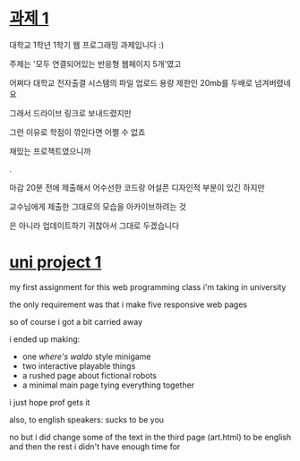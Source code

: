 # [과제 1](https://quewon.github.io/uni-project1/index.html)
대학교 1학년 1학기 웹 프로그래밍 과제입니다 :)

주제는 '모두 연결되어있는 반응형 웹페이지 5개'였고

어쩌다 대학교 전자출결 시스템의 파일 업로드 용량 제한인 20mb를 두배로 넘겨버렸네요

그래서 드라이브 링크로 보내드렸지만

그런 이유로 학점이 깎인다면 어쩔 수 없죠

재밌는 프로젝트였으니까

.

마감 20분 전에 제출해서 어수선한 코드랑 어설픈 디자인적 부분이 있긴 하지만

교수님에게 제출한 그대로의 모습을 아카이브하려는 것

은 아니라 업데이트하기 귀찮아서 그대로 두겠습니다

# [uni project 1](https://quewon.github.io/uni-project1/index.html)
my first assignment for this web programming class i'm taking in university

the only requirement was that i make five responsive web pages

so of course i got a bit carried away

i ended up making:
* one *where's waldo* style minigame
* two interactive playable things
* a rushed page about fictional robots
* a minimal main page tying everything together

i just hope prof gets it

also, to english speakers: sucks to be you

no but i did change some of the text in the third page (art.html) to be english and then the rest i didn't have enough time for
